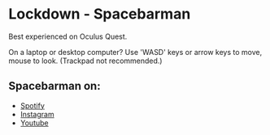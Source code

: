 # Lockdown - Spacebarman

Best experienced on Oculus Quest.

On a laptop or desktop computer?
Use 'WASD' keys or arrow keys to move, mouse to look.
(Trackpad not recommended.)

## Spacebarman on:
- [Spotify](https://open.spotify.com/artist/1o8zzq05yXKrsdQUrMzZdc?si=jPhNvlfGT7-gXL2Swik-hA)
- [Instagram](https://www.instagram.com/spacebarman)
- [Youtube](https://www.youtube.com/spacebarmanvideo)

